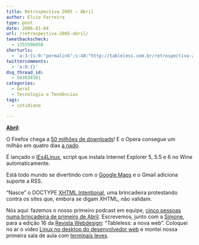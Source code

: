 ```yaml
---
title: Retrospectiva 2005 – Abril
author: Elcio Ferreira
type: post
date: 2006-01-04
url: /retrospectiva-2005-abril/
tweetbackscheck:
  - 1355506050
shorturls:
  - 'a:3:{s:9:"permalink";s:48:"http://tableless.com.br/retrospectiva-2005-abril";s:7:"tinyurl";s:26:"http://tinyurl.com/44vcns7";s:4:"isgd";s:19:"http://is.gd/hVwGBS";}'
twittercomments:
  - 'a:0:{}'
dsq_thread_id:
  - 503034301
categories:
  - Geral
  - Tecnologia e Tendências
tags:
  - cotidiano

---
```

**[Abril][1]**:

O Firefox chega a [50 milhões de downloads][2]! E o Opera consegue um milhão em quatro dias [a nado][3].

É lançado o [IEs4Linux][4], script que instala Internet Explorer 5, 5.5 e 6 no Wine automaticamente.

Está todo mundo se divertindo com o [Google Maps][5] e o Gmail adiciona suporte a RSS.

&#8220;Nasce&#8221; o DOCTYPE [XHTML Intentional][6], uma brincadeira protestando contra os sites que, embora se digam XHTML, não validam.

Nós aqui: fazemos o nosso primeiro podcast em equipe, [cinco pessoas numa brincadeira de primeiro de Abril][7]. Escrevemos, junto com a [Simone][8], para a edição 16 da [Revista Webdesign][9]: &#8220;Tableless: a nova web&#8221;. Coloquei no ar o vídeo [Linux no desktop do desenvolvedor web][10] e montei nossa primeira sala de aula com [terminais leves][11].

 [1]: http://tableless.com.br/2005/04/
 [2]: http://www.spreadfirefox.com/node/14392
 [3]: http://www.opera.com/swim/
 [4]: http://www.tatanka.com.br/ies4linux/
 [5]: http://maps.google.com/
 [6]: http://blog.outer-court.com/archive/2005-04-15-n10.html
 [7]: http://tableless.com.br/ie_comendo_mosca
 [8]: http://simonevb.com/
 [9]: http://www.arteccom.com.br/webdesign/
 [10]: http://blog.elcio.com.br/video_linux_no_desktop_do_desenvolvedor/
 [11]: http://blog.elcio.com.br/terminais_burros_sao_uma_solucao_inteligente/